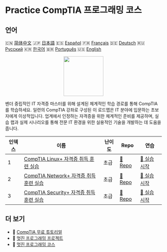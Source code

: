 # Practice CompTIA 프로그래밍 코스

## 언어

🇨🇳 [简体中文](README_zh.md) 🇯🇵 [日本語](README_ja.md) 🇪🇸 [Español](README_es.md) 🇫🇷 [Français](README_fr.md) 🇩🇪 [Deutsch](README_de.md) 🇷🇺 [Русский](README_ru.md) 🇰🇷 [한국어](README_ko.md) 🇧🇷 [Português](README_pt.md) 🇺🇸 [English](README.md) 

<div align="center">
<img width="128px" src="https://file.labex.io/path/ZbzxjVKrvgFc.png">
</div>

벤더 중립적인 IT 자격증 마스터를 위해 설계된 체계적인 학습 경로를 통해 CompTIA 를 학습하세요. 일련의 CompTIA 강좌로 구성된 이 로드맵은 IT 분야에 입문하는 초보자에게 이상적입니다. 업계에서 인정하는 자격증을 위한 체계적인 준비를 제공하며, 실습 랩과 실제 시나리오를 통해 전문 IT 환경을 위한 실용적인 기술을 개발하는 데 도움을 줍니다.

|   인덱스 | 이름                                                                                                       | 난이도   | Repo                                                                         | 연습                                                                            |
|----------|------------------------------------------------------------------------------------------------------------|----------|------------------------------------------------------------------------------|---------------------------------------------------------------------------------|
|        1 | [CompTIA Linux+ 자격증 취득 훈련 실습](https://labex.io/ko/courses/comptia-linux-plus-training-labs)       | 초급     | [🔗 Repo](https://github.com/labex-labs/comptia-linux-plus-training-labs)    | [🚀 실습 시작](https://labex.io/ko/courses/comptia-linux-plus-training-labs)    |
|        2 | [CompTIA Network+ 자격증 취득 훈련 실습](https://labex.io/ko/courses/comptia-network-plus-training-labs)   | 초급     | [🔗 Repo](https://github.com/labex-labs/comptia-network-plus-training-labs)  | [🚀 실습 시작](https://labex.io/ko/courses/comptia-network-plus-training-labs)  |
|        3 | [CompTIA Security+ 자격증 취득 훈련 실습](https://labex.io/ko/courses/comptia-security-plus-training-labs) | 초급     | [🔗 Repo](https://github.com/labex-labs/comptia-security-plus-training-labs) | [🚀 실습 시작](https://labex.io/ko/courses/comptia-security-plus-training-labs) |

## 더 보기

- 🔗 [CompTIA 무료 튜토리얼](https://github.com/labex-labs/comptia-free-tutorials)
- 🔗 [멋진 프로그래밍 프로젝트](https://github.com/labex-labs/awesome-programming-projects)
- 🔗 [멋진 프로그래밍 코스](https://github.com/labex-labs/awesome-programming-courses)

